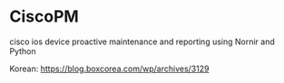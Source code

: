 # CiscoPM
cisco ios device proactive maintenance and reporting using Nornir and Python

Korean: https://blog.boxcorea.com/wp/archives/3129
